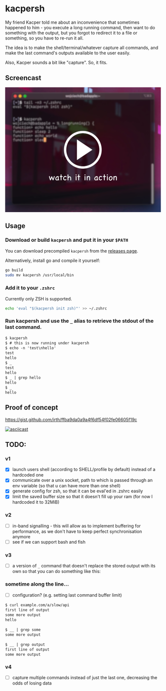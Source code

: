 # kacpersh

My friend Kacper told me about an inconvenience that sometimes happened to him - you execute a long running command, then want to do something with the output, but you forgot to redirect it to a file or something, so you have to re-run it all.

The idea is to make the shell/terminal/whatever capture all commands, and make the last command's outputs available to the user easily.

Also, Kacper sounds a bit like "capture". So, it fits.

## Screencast

[![screencast.mp4](screencast.png)](screencast.mp4?raw=1)

## Usage

### Download or build `kacpersh` and put it in your `$PATH`

You can download precompiled `kacpersh` from the [releases page](https://github.com/irth/kacpersh/releases).

Alternatively, install go and compile it yourself:

```sh
go build
sudo mv kacpersh /usr/local/bin
```

### Add it to your `.zshrc`

Currently only ZSH is supported.

```sh
echo 'eval "$(kacpersh init zsh)"' >> ~/.zshrc
```

### Run kacpersh and use the `_` alias to retrieve the stdout of the last command.

```console
$ kacpersh
$ # this is now running under kacpersh
$ echo -n 'test\nhello'
test
hello
$ _
test
hello
$ _ | grep hello
hello
$ _
hello
```

## Proof of concept

https://gist.github.com/irth/ffba9da0a9a4f6df54f02fe06605f19c

[![asciicast](https://asciinema.org/a/vVu3yRs9bGB8Zrjs9ia301ALw.svg)](https://asciinema.org/a/vVu3yRs9bGB8Zrjs9ia301ALw)

## TODO:

### v1

- [x] launch users shell (according to SHELL/profile by default) instead of a hardcoded one
- [x] communicate over a unix socket, path to which is passed through an env variable (so that u can have more than one shell)
- [x] generate config for zsh, so that it can be eval'ed in .zshrc easily
- [x] limit the saved buffer size so that it doesn't fill up your ram (for now I hardcoded it to 32MiB)

### v2

- [ ] in-band signalling - this will allow as to implement buffering for performance, as we don't have to keep perfect synchronisation anymore
- [ ] see if we can support bash and fish

### v3

- [ ] a version of `_` command that doesn't replace the stored output with its own so that you can do something like this:

### sometime along the line...

- [ ] configuration? (e.g. setting last command buffer limit)

```console
$ curl example.com/a/slow/api
first line of output
some more output
hello

$ __ | grep some
some more output

$ __ | grep output
first line of output
some more output
```

### v4

- [ ] capture multiple commands instead of just the last one, decreasing the odds of losing data
